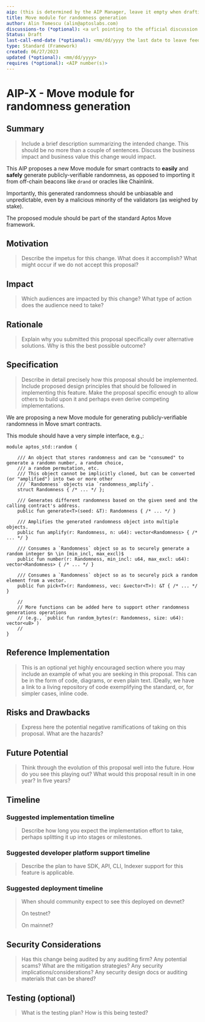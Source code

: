 ```yaml
---
aip: (this is determined by the AIP Manager, leave it empty when drafting)
title: Move module for randomness generation
author: Alin Tomescu (alin@aptoslabs.com)
discussions-to (*optional): <a url pointing to the official discussion thread>
Status: Draft
last-call-end-date (*optional): <mm/dd/yyyy the last date to leave feedbacks and reviews>
type: Standard (Framework)
created: 06/27/2023
updated (*optional): <mm/dd/yyyy>
requires (*optional): <AIP number(s)>
---
```


# AIP-X - Move module for randomness generation

## Summary

> Include a brief description summarizing the intended change. This should be no more than a couple of sentences. Discuss the business impact and business value this change would impact.

This AIP proposes a new Move module for smart contracts to **easily** and **safely** generate publicly-verifiable randomness, as opposed to importing it from off-chain beacons like `drand` or oracles like Chainlink.

Importantly, this generated randomness should be unbiasable and unpredictable, even by a malicious minority of the validators (as weighed by stake).

The proposed module should be part of the standard Aptos Move framework.

## Motivation

> Describe the impetus for this change. What does it accomplish? What might occur if we do not accept this proposal?

## Impact

> Which audiences are impacted by this change? What type of action does the audience need to take?

## Rationale

> Explain why you submitted this proposal specifically over alternative solutions. Why is this the best possible outcome?

## Specification

> Describe in detail precisely how this proposal should be implemented. Include proposed design principles that should be followed in implementing this feature. Make the proposal specific enough to allow others to build upon it and perhaps even derive competing implementations.

We are proposing a new Move module for generating publicly-verifiable randomness in Move smart contracts.

This module should have a very simple interface, e.g.,:

```
module aptos_std::random {

    /// An object that stores randomness and can be "consumed" to generate a randomn number, a random choice,
    /// a random permutation, etc.
    /// This object cannot be implicitly cloned, but can be converted (or "amplified") into two or more other
    /// `Randomness` objects via `randomness_amplify`.
    struct Randomness { /* ... */ };

    /// Generates different randomness based on the given seed and the calling contract's address.
    public fun generate<T>(seed: &T): Randomness { /* ... */ }

    /// Amplifies the generated randomness object into multiple objects.
    public fun amplify(r: Randomness, n: u64): vector<Randomness> { /* ... */ }

    /// Consumes a `Randomness` object so as to securely generate a random integer $n \in [min_incl, max_excl)$
    public fun number(r: Randomness, min_incl: u64, max_excl: u64): vector<Randomness> { /* ... */ }

    /// Consumes a `Randomness` object so as to securely pick a random element from a vector.
    public fun pick<T>(r: Randomness, vec: &vector<T>): &T { /* ... */ }

    //
    // More functions can be added here to support other randomness generations operations
    // (e.g., `public fun random_bytes(r: Randomness, size: u64): vector<u8>`)
    //
}
```

## Reference Implementation

 > This is an optional yet highly encouraged section where you may include an example of what you are seeking in this proposal. This can be in the form of code, diagrams, or even plain text. IDeally, we have a link to a living repository of code exemplifying the standard, or, for simpler cases, inline code.

## Risks and Drawbacks

 > Express here the potential negative ramifications of taking on this proposal. What are the hazards?

## Future Potential

 > Think through the evolution of this proposal well into the future. How do you see this playing out? What would this proposal result in in one year? In five years?

## Timeline

### Suggested implementation timeline

 > Describe how long you expect the implementation effort to take, perhaps splitting it up into stages or milestones.
  
### Suggested developer platform support timeline

 > Describe the plan to have SDK, API, CLI, Indexer support for this feature is applicable. 

### Suggested deployment timeline

> When should community expect to see this deployed on devnet?
> 
> On testnet?
> 
> On mainnet?

## Security Considerations

> Has this change being audited by any auditing firm? 
> Any potential scams? What are the mitigation strategies?
> Any security implications/considerations?
> Any security design docs or auditing materials that can be shared?

## Testing (optional)

> What is the testing plan? How is this being tested?

